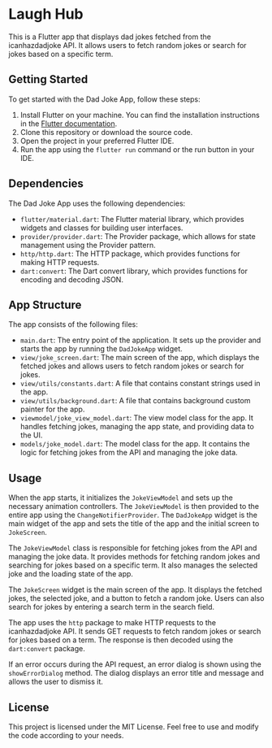 # Laugh Hub

This is a Flutter app that displays dad jokes fetched from the icanhazdadjoke API. It allows users to fetch random jokes or search for jokes based on a specific term.

## Getting Started

To get started with the Dad Joke App, follow these steps:

1. Install Flutter on your machine. You can find the installation instructions in the [Flutter documentation](https://flutter.dev/docs/get-started/install).
2. Clone this repository or download the source code.
3. Open the project in your preferred Flutter IDE.
4. Run the app using the `flutter run` command or the run button in your IDE.

## Dependencies

The Dad Joke App uses the following dependencies:

- `flutter/material.dart`: The Flutter material library, which provides widgets and classes for building user interfaces.
- `provider/provider.dart`: The Provider package, which allows for state management using the Provider pattern.
- `http/http.dart`: The HTTP package, which provides functions for making HTTP requests.
- `dart:convert`: The Dart convert library, which provides functions for encoding and decoding JSON.

## App Structure

The app consists of the following files:

- `main.dart`: The entry point of the application. It sets up the provider and starts the app by running the `DadJokeApp` widget.
- `view/joke_screen.dart`: The main screen of the app, which displays the fetched jokes and allows users to fetch random jokes or search for jokes.
- `view/utils/constants.dart`: A file that contains constant strings used in the app.
- `view/utils/background.dart`: A file that contains background custom painter for the app.
- `viewmodel/joke_view_model.dart`: The view model class for the app. It handles fetching jokes, managing the app state, and providing data to the UI.
- `models/joke_model.dart`: The model class for the app. It contains the logic for fetching jokes from the API and managing the joke data.

## Usage

When the app starts, it initializes the `JokeViewModel` and sets up the necessary animation controllers. The `JokeViewModel` is then provided to the entire app using the `ChangeNotifierProvider`. The `DadJokeApp` widget is the main widget of the app and sets the title of the app and the initial screen to `JokeScreen`.

The `JokeViewModel` class is responsible for fetching jokes from the API and managing the joke data. It provides methods for fetching random jokes and searching for jokes based on a specific term. It also manages the selected joke and the loading state of the app.

The `JokeScreen` widget is the main screen of the app. It displays the fetched jokes, the selected joke, and a button to fetch a random joke. Users can also search for jokes by entering a search term in the search field.

The app uses the `http` package to make HTTP requests to the icanhazdadjoke API. It sends GET requests to fetch random jokes or search for jokes based on a term. The response is then decoded using the `dart:convert` package.

If an error occurs during the API request, an error dialog is shown using the `showErrorDialog` method. The dialog displays an error title and message and allows the user to dismiss it.

## License

This project is licensed under the MIT License. Feel free to use and modify the code according to your needs.
